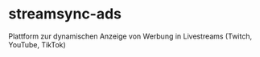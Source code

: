 # streamsync-ads
Plattform zur dynamischen Anzeige von Werbung in Livestreams (Twitch, YouTube, TikTok)
